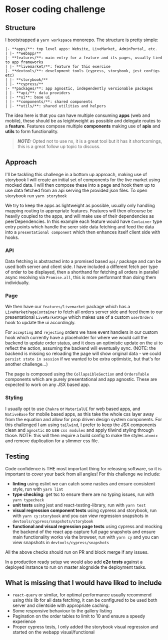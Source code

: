 # Roser coding challenge

## Structure

I bootstrapped a `yarn workspace` monorepo. The structure is pretty simple:

```
|- **apps/**: top level apps: Website, LiveMarket, AdminPortal, etc.
| |- **webapp/**
|- **features/**: main entry for a feature and its pages, usually tied to app frameworks
| |- **livemarket/**: feature for this exercise
|- **devtools/**: development tools (cypress, storybook, jest configs etc)
| |- **storybook/**
| |- **cypress/**
|- **packages/**: app agnostic, independently versionable packages
| |- **api/**: data providers
| |- **ui**: base ui
| |- **components/**: shared components
| |- **utils/**: shared utilities and helpers
```

The idea here is that you can have multiple consuming **apps** (web and mobile), these should be as leightweight as possible and delegate routes to a **feature**. Features compose multiple **components** making use of  **apis** and **utils** to form functionality.

> **_NOTE:_**  Opted not to use nx, it is a great tool but it has it shortcomings, this is a great follow up topic to discuss.


## Approach

I'll be tackling this challenge in a bottom up approach, making use of storybook I will create an initial set of components for the live market using mocked data. I will then compose these into a page and hook them up to use data fetched from an api serving the provided json files. To open storybook run `yarn storybook`

We try to keep the apps as lightweight as possible, usually only handling mapping routing to appropriate features.
Features will then ofcourse be heavily coupled to the apps, and will make use of their dependencies as peerDependencies. In this example each feature would have `Container` type entry points which handle the serer side data fetching and feed the data into a `presentational component` which then enhances itself client side with hooks.

### API

Data fetching is abstracted into a promised based `api/` package and can be used both server and client side. I have included a different fetch per type of order to be displayed, then a shorthand for fetching all orders in parallel async resolving via `Promise.all`, this is more performant than doing them individually.

### Page

We then have our `features/livemarket` package which has a `LiveMarketPageContainer` to fetch all orders server side and feed them to our presentational `LiveMarketPage` which makes use of a custom `userOrders` hook to update the ui accordingly.

For `accepting` and `rejecting` orders we have event handlers in our custom hook which currently have a placeholder for where we would call the backend to update order status, and it does an optimistic update on the ui to reflect the action, assuming the backend will eventually sync. (NOTE: the backend is missing so reloading the page will show original data - we could `persist state in session` if we wanted to be extra optimistic, but that's for another challenge...)

The page is composed using the `CollapsibleSection` and `OrdersTable` components which are purely presentational and app agnostic. These are expected to work on any JSX based app.

### Styling

I usually opt to use `Chakra` or `MaterialUI` for web based apps, and `NativeBase` for mobile based apps, as this take the whole css layer away from the equation and allow for prop driven design system components. For this challenged I am using `tailwind`, I prefer to keep the JSX components clean and `agnostic` so use `css modules` and apply tilwind styling through those. NOTE: this will then require a build config to make the styles `atomic` and remove duplication for a slimmer css file.

## Testing

Code confidence is THE most important thing for releasing software, so it is important to cover your back from all angles! For this challenge we include:

- **linting** using eslint we can catch some nasties and ensure consistent style, run with `yarn lint`
- **type checking**: get tsc to ensure there are no typing issues, run with `yarn typecheck`
- **unit tests** using jest and react-testing-library, run with `yarn test`
- **visual regression component tests** using cypress and storybook, run with `yarn cy:storybook` and you can view regression snapshots in `devtools/cypress/snapshots/storybook`
- **functional and visual regression page tests** using cypress and mocking the backend of the react app capture full page snapshots and ensure main functionality works via the browser, run with `yarn cy` and you can view snapshots in `devtools/cypress/snapshots`

All the above checks should run on PR and block merge if any issues.

In a production ready setup we would also add **e2e tests** against a deployed instance to run on master alognside the deployment tasks.

## What is missing that I would have liked to include

- `react-query` or similar, for optimal performance usually recommend using this lib for all data fetching, it can be configured to be used both server and clientside with appropriate caching.
- Some responsive behaviour to the gallery listing
- Pagination on the order tables to limit to 10 and ensure a speedy experience
- Proper cypress tests, I only added the storybook visual regression and started on the webapp visual/functional